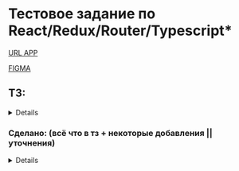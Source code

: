# Тестовое задание по React/Redux/Router/Typescript*

[URL APP](https://react-bastion-tasks.vercel.app/)  

[FIGMA](https://www.figma.com/file/fZoiXvZ8hMLw31oAs1spJD/Published-RU-%C2%ABBastion-Group%C2%BB)

## ТЗ:
<details>  

+ (1) Сверстать главную страницу.    
Все элементы могут быть не функциональными (то есть их просто сверстать, без эффектов), а просто сверстанными, кроме тех, что обозначены ниже.  
+ (2) В шапке вместо "О нас, производство, ..." поставить ссылки "Типы продуктов", "Продукты"   
  При переходе на ссылки шапка и подвал  остаются неизменными. А вместо основного контента  
  + 2.1. Типы продуктов - форма добавления типов продуктов (id + название)  
  + 2.2. Продукты - форма добавления продукта. (id + название + выбор типа продукта из предыдущего пункта + цена + ГОСТ).  
Загрузка фотографии по заданию не обязательно (можно просто для все одинаковую заглушку выводить). Но если сделаете, будет преимуществом.  
  + 2.3. В каждой из форм реализовать валидацию данных.  
  + 2.4. Если в названии есть буква "о", то такой товар  - "хит". Если есть буква "а", то акция.  
  + 2.5. Удаления реализовывать НЕ надо.  
  + 2.6. Сохранять где-то на сервере ничего НЕ требуется. Нас интересует только react часть  
+ (3) Блок с товарами на главной.  
  + 3.1. Карточки.  (отображаются те, что мы добавили)  
    + 3.1.1. Эффект при наведении, как в макете  
    + 3.1.2. Кнопки +/- и добавление в корзину  
    + 3.1.3. При добавлении в корзину в шапке у иконки значение меняется  
    + 3.1.4. Надписи Хит и Акция исходя из данных пункта 2.4.  
  + 3.2. Над карточками список ГОСТОВ.
    + Список уникальных гостов, согласно добавленным товарам.
    + Если нажимаем, гост выделяется, если отжимаем, то убирается.
    + Если выбран  ОДИН или несколько гостов. То фильтруются карточки по Этим ГОСТАМ.
  + 3.3. Блок фильтрации Достаточно реализовать только 2 фильтра
    + 3.3.1. По цене. (разрешено использовать библиотеки для слайдера)
    + 3.3.2. По Типу продукта.
+ (4) При клике на Корзину в шапке открывается страница Корзины с соответствующим списком товаров.
    + 4.1. Функционал корзины работоспособный делаем.
    + 4.1. При клике на Оформить заказ в консоль вывести перечь бронируемого и Данные о покупателе.
    + 4.2. Обеспечить валидацию формы покупателя.  
    
    UPD.      
Подвал в макете картинкой. Его можно так картинкой и вставить, раз он там в таком виде.  
Можно использовать redux toolkit.  
Bootstrap лучше не использовать, но карать за это не буду.  
</details>



### Сделано: (всё что в тз + некоторые добавления || уточнения)
<details>  

+ Добавлены страницы (- главная с карточками товара, - корзина, - добавление типа, - добавление продукта ) [роутинг]   
  + Валидация форм,в продукт, можно добавить товар без гостов, либо с ценной, содержащей 1 цифру после запятой
+ КАРТОЧКИ С ТОВАРОМ  
  + Оставил 3 тестовых, для наполнения...
  + Если один и тот же товар добавлять в корзину, происходит просто увеличение счётчика(на кол-во установленное в данный момент)
+  ФИЛЬТРЫ
    + плавные "Аккордеоны" в фильтрах
    + При установки цены слайдером, данные корректируются  только после остановки ползунка (Не происходит 10000 отправок в redux store)
    + Слайдер синхронен с инпутами(если в инпуте пусто, появляется placeholder)
    + Валидация Инпутов
    + Фильтр цены изначально установлен на мин,макс ценник присутствующих  товаров в списке (ниже или выше выбрать нельзя)
    + Кнопка сброса фильтров не активна,если они не установлены
    + Фильтры сочетаются  с друг другом
+ КОРЗИНА
    + Если корзина пустая,выводится  сообщение об этом
    + Возможность очистить корзину или удалить элемент
    + Можно ввести кол-во товара в инпут(или изменять кнопками +1 || -1), если товара больше 100 или меньше 1, то выскакивает предупреждение, и корректируются данные
    + Итоговая цена указывается с разбиением (13 600, 2 400 и тп)
    + Валидация формы + вывод в консоль данные  
    
</details>


